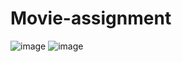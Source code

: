 # Movie-assignment
![image](https://user-images.githubusercontent.com/104209441/185913345-9113c952-5bd7-44ed-83e2-36a2abccf7eb.png)
![image](https://user-images.githubusercontent.com/104209441/185913440-5ab12ad2-e27e-4e9f-860a-c99242ae3dad.png)
